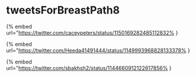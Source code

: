 # tweetsForBreastPath8

{% embed url="https://twitter.com/caceypeters/status/1150169282485112832% }

{% embed url="https://twitter.com/Heeda41491444/status/1149993968828133378% }

{% embed url="https://twitter.com/sbakhsh2/status/1144660912122617856% }

